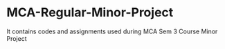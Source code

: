 # MCA-Regular-Minor-Project
It contains codes and assignments used during MCA Sem 3 Course Minor Project
